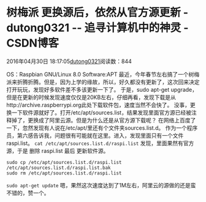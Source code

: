 # 树梅派 更换源后，依然从官方源更新 - dutong0321 -- 追寻计算机中的神灵 - CSDN博客
2016年04月30日 18:17:05[dutong0321](https://me.csdn.net/dutong0321)阅读数：844

OS：Raspbian GNU/Linux 8.0
Software:APT
最近，今年春节左右搞了一个树梅派来折腾折腾。但是，因为上学的缘故，所以，好久都没有更新了，这次回来决定打开玩玩，发现好多软件差不多该更新一下了。
于是，sudo apt-get upgrade，但是在更新的时候发现速度仅仅是20KB左右，仔细再看，发现下载是从http://archive.raspberrypi.org此处下载软件包，速度当然不会快了。
没事，更换一下软件源就好了。打开/etc/apt/sources.list，结果发现里面官方源已经被注释掉了，更换成了阿里云源。但是为什么还是从官方源下载呢？
在网络上百度了一下，忽然发现有人说在/etc/apt/里还有个文件夹sources.list.d。
作为一个程序员，第六感告诉我，问题很有可能就在这里。进入，发现里面只有一个文件raspi.list。
`cat /etc/apt/sources.list.d/raspi.list`
发现，里面果然有官方源，于是 删除 raspi.list 最后 更新软件源。
```
sudo cp /etc/apt/sources.list.d/raspi.list /etc/apt/sources.list.d/raspi.list.bak
sudo rm /etc/apt/sources.list.d/raspi.list
```
`sudo apt-get update`
嗯，果然这次速度达到了1M左右，阿里云的源做的还是蛮不错的，赞一个。
